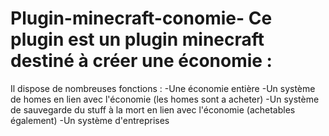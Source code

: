 # Plugin-minecraft-conomie- Ce plugin est un plugin minecraft destiné à créer une économie : 
Il dispose de nombreuses fonctions : 
  -Une économie entière
  -Un système de homes en lien avec l'économie (les homes sont a acheter)
  -Un système de sauvegarde du stuff à la mort en lien avec l'économie (achetables également)
  -Un système d'entreprises
